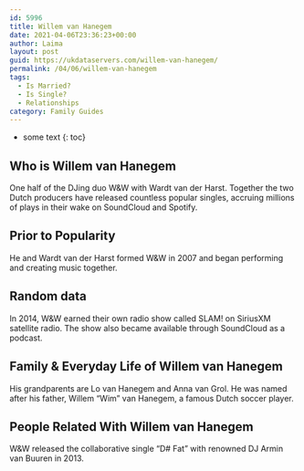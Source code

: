 ```yaml
---
id: 5996
title: Willem van Hanegem
date: 2021-04-06T23:36:23+00:00
author: Laima
layout: post
guid: https://ukdataservers.com/willem-van-hanegem/
permalink: /04/06/willem-van-hanegem
tags:
  - Is Married?
  - Is Single?
  - Relationships
category: Family Guides
---
```


* some text
{: toc}


## Who is Willem van Hanegem
                  
                  
                  
One half of the DJing duo W&W with Wardt van der Harst. Together the two Dutch producers have released countless popular singles, accruing millions of plays in their wake on SoundCloud and Spotify.
                  
              
            
              
            
                
                
                
## Prior to Popularity
                  
                  
                  
He and Wardt van der Harst formed W&W in 2007 and began performing and creating music together.
                  
              
            
              
            
                
                
                
## Random data
                  
                  
                  
In 2014, W&W earned their own radio show called SLAM! on SiriusXM satellite radio. The show also became available through SoundCloud as a podcast.
                  
              
            
              
            
                
                
                
## Family & Everyday Life of Willem van Hanegem
                  
                  
                  
His grandparents are Lo van Hanegem and Anna van Grol. He was named after his father, Willem &#8220;Wim&#8221; van Hanegem, a famous Dutch soccer player.
                  
              
            
              
            
                
                
                
## People Related With Willem van Hanegem
                  
                  
                  
W&W released the collaborative single &#8220;D# Fat&#8221; with renowned DJ Armin van Buuren in 2013.
                  
              
            
              
            
                
              
            
              
              
            
            
              
            
          
          
          